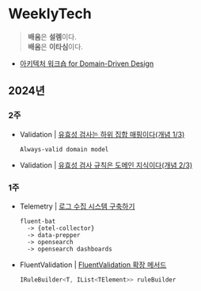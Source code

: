 # WeeklyTech
> **배움**은 **설렘**이다.   
> **배움**은 **이타심**이다.

- [아키텍처 워크숍 for Domain-Driven Design](https://github.com/hhko/ArchiWorkshop)

## 2024년
### 2주
- Validation | [유효성 검사는 하위 집합 매핑이다(개념 1/3)](./2024/02/ValidationConcept1/)
  ```
  Always-valid domain model
  ```
- Validation | [유효성 검사 규칙은 도메인 지식이다(개념 2/3)](./2024/02/ValidationConcept2/)

### 1주
- Telemetry | [로그 수집 시스템 구축하기](./2024/01/TelemetryLogSystem/)
  ```
  fluent-bat
    -> {otel-collector}
    -> data-prepper
    -> opensearch
    -> opensearch dashboards
  ```
- FluentValidation | [FluentValidation 확장 메서드](./2024/01/FluentValidationExtensionMethod/)
  ```cs
  IRuleBuilder<T, IList<TElement>> ruleBuilder
  ```
